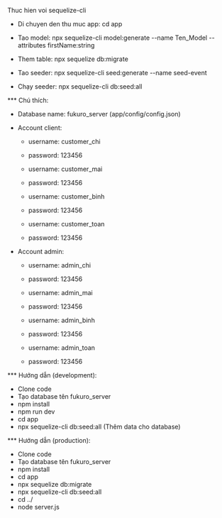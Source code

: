 Thuc hien voi sequelize-cli
- Di chuyen den thu muc app: cd app
- Tao model: npx sequelize-cli model:generate --name Ten_Model --attributes firstName:string
- Them table: npx sequelize db:migrate

- Tao seeder: npx sequelize-cli seed:generate --name seed-event
- Chạy seeder: npx sequelize-cli db:seed:all    

*** Chú thích:
- Database name: fukuro_server (app/config/config.json)
- Account client: 
    - username: customer_chi
    - password: 123456

    - username: customer_mai
    - password: 123456

    - username: customer_binh
    - password: 123456

    - username: customer_toan
    - password: 123456

- Account admin: 
    - username: admin_chi
    - password: 123456

    - username: admin_mai
    - password: 123456

    - username: admin_binh
    - password: 123456

    - username: admin_toan
    - password: 123456

*** Hướng dẫn (development):
- Clone code
- Tạo database tên fukuro_server
- npm install
- npm run dev
- cd app
- npx sequelize-cli db:seed:all (Thêm data cho database)

*** Hướng dẫn (production):
- Clone code
- Tạo database tên fukuro_server
- npm install
- cd app
- npx sequelize db:migrate
- npx sequelize-cli db:seed:all
- cd ../
- node server.js
